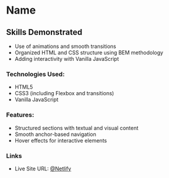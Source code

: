 # Name

## Skills Demonstrated
- Use of animations and smooth transitions
- Organized HTML and CSS structure using BEM methodology
- Adding interactivity with Vanilla JavaScript

### Technologies Used:
- HTML5
- CSS3 (including Flexbox and transitions)
- Vanilla JavaScript

### Features:
- Structured sections with textual and visual content
- Smooth anchor-based navigation
- Hover effects for interactive elements

### Links

- Live Site URL: [@Netlify]()
